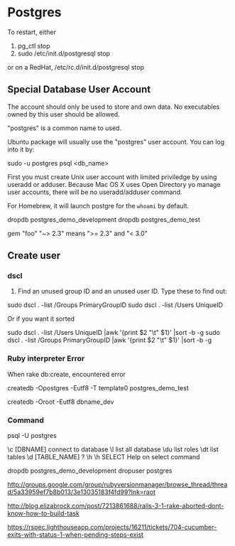 # Postgres

To restart, either
1. pg_ctl stop
2. sudo /etc/init.d/postgresql stop

or on a RedHat, /etc/rc.d/init.d/postgresql stop

## Special Database User Account
The account should only be used to store and own data. No executables owned by this user should be allowed.

"postgres" is a common name to used.

Ubuntu package will usually use the "postgres" user account.
You can log into it by:

sudo -u postgres psql <db_name>

First you must create Unix user account with limited priviledge by using useradd or adduser. Because Mac OS X uses Open Directory yo manage user accounts, there will be no useradd/adduser command.

For Homebrew, it will launch postgre for the `whoami` by default.

dropdb postgres_demo_development
dropdb postgres_demo_test

gem "foo" "~> 2.3" means ">= 2.3" and "< 3.0"

## Create user


### dscl
1. Find an unused group ID and an unused user ID. Type these to find out:

sudo dscl . -list /Groups PrimaryGroupID
sudo dscl . -list /Users UniqueID

Or if you want it sorted

sudo dscl . -list /Users UniqueID |awk '{print $2 "\t" $1}' |sort -b -g
sudo dscl . -list /Groups PrimaryGroupID |awk '{print $2 "\t" $1}' |sort -b -g



### Ruby interpreter Error

When rake db:create, encountered error

createdb -Opostgres -Eutf8 -T template0 postgres_demo_test

createdb -Oroot -Eutf8 dbname_dev


### Command

psql -U postgres

\c [DBNAME]				connect to database
\l 								list all database
\du								list roles
\dt								list tables
\d [TABLE_NAME]
\?
\h
\h 								SELECT Help on select command



dropdb postgres_demo_development
dropuser postgres



http://groups.google.com/group/rubyversionmanager/browse_thread/thread/5a33959ef7b8b013/3e13035183f4fd99?lnk=raot

http://blog.elizabrock.com/post/7213861688/rails-3-1-rake-aborted-dont-know-how-to-build-task

https://rspec.lighthouseapp.com/projects/16211/tickets/704-cucumber-exits-with-status-1-when-pending-steps-exist




